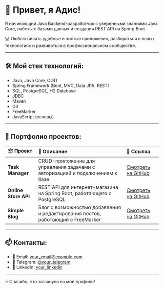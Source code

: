 # 👋 Привет, я Адис!

Я начинающий Java Backend-разработчик с уверенными знаниями Java Core, работы с базами данных и создания REST API на Spring Boot.  

💻 Люблю писать удобные и чистые приложения, разбираться в новых технологиях и развиваться в профессиональном сообществе.

---

## 🛠️ Мой стек технологий:

- Java, Java Core, ООП
- Spring Framework (Boot, MVC, Data JPA, REST)
- SQL, PostgreSQL, H2 Database
- JDBC
- Maven
- Git
- FreeMarker
- JavaScript (основы)

---

## 📌 Портфолио проектов:

| 📦 Проект | 📖 Описание | 🔗 Ссылка |
|:----------------|:-------------------------|:-----------------|
| **Task Manager** | CRUD-приложение для управления задачами с авторизацией и подключением к базе | [Смотреть на GitHub](https://github.com/твoй_ник/task-manager) |
| **Online Store API** | REST API для интернет-магазина на Spring Boot, работающего с PostgreSQL | [Смотреть на GitHub](https://github.com/твoй_ник/online-store-api) |
| **Simple Blog** | Блог с возможностью добавления и редактирования постов, работающий с FreeMarker | [Смотреть на GitHub](https://github.com/твoй_ник/simple-blog) |

---

## 📫 Контакты:

- 📧 Email: your_email@example.com
- 📱 Telegram: [@your_telegram](https://t.me/your_telegram)
- 💼 LinkedIn: [your_linkedin](https://www.linkedin.com/in/your_linkedin)

---

⭐ Спасибо, что заглянули на мой профиль!
